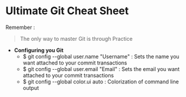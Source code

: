 # Ultimate Git Cheat Sheet

Remember :
> The only way to master Git is through Practice   

* **Configuring you Git**
	* $ git config --global user.name "Username"  :  Sets the name you want attached to your commit transactions
	* $ git config --global user.email "Email"  :  Sets the email you want attached to your commit transactions
	* $ git config --global color.ui auto  :  Colorization of command line output
